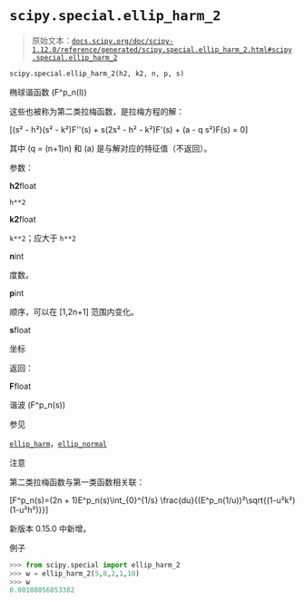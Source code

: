 # `scipy.special.ellip_harm_2`

> 原始文本：[`docs.scipy.org/doc/scipy-1.12.0/reference/generated/scipy.special.ellip_harm_2.html#scipy.special.ellip_harm_2`](https://docs.scipy.org/doc/scipy-1.12.0/reference/generated/scipy.special.ellip_harm_2.html#scipy.special.ellip_harm_2)

```py
scipy.special.ellip_harm_2(h2, k2, n, p, s)
```

椭球谐函数 \(F^p_n(l)\)

这些也被称为第二类拉梅函数，是拉梅方程的解：

\[(s² - h²)(s² - k²)F''(s) + s(2s² - h² - k²)F'(s) + (a - q s²)F(s) = 0\]

其中 \(q = (n+1)n\) 和 \(a\) 是与解对应的特征值（不返回）。

参数：

**h2**float

`h**2`

**k2**float

`k**2`；应大于 `h**2`

**n**int

度数。

**p**int

顺序，可以在 [1,2n+1] 范围内变化。

**s**float

坐标

返回：

**F**float

谐波 \(F^p_n(s)\)

参见

[`ellip_harm`](https://docs.scipy.org/doc/scipy-1.12.0/reference/generated/scipy.special.ellip_harm.html#scipy.special.ellip_harm "scipy.special.ellip_harm")，[`ellip_normal`](https://docs.scipy.org/doc/scipy-1.12.0/reference/generated/scipy.special.ellip_normal.html#scipy.special.ellip_normal "scipy.special.ellip_normal")

注意

第二类拉梅函数与第一类函数相关联：

\[F^p_n(s)=(2n + 1)E^p_n(s)\int_{0}^{1/s} \frac{du}{(E^p_n(1/u))²\sqrt{(1-u²k²)(1-u²h²)}}\]

新版本 0.15.0 中新增。

例子

```py
>>> from scipy.special import ellip_harm_2
>>> w = ellip_harm_2(5,8,2,1,10)
>>> w
0.00108056853382 
```
